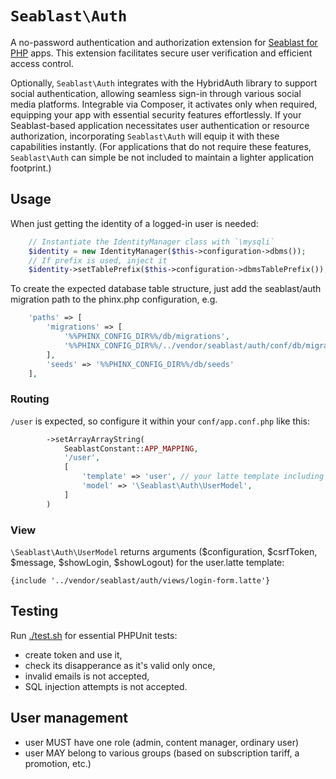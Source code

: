 # `Seablast\Auth`

A no-password authentication and authorization extension for [Seablast for PHP](https://github.com/WorkOfStan/seablast) apps.
This extension facilitates secure user verification and efficient access control.

Optionally, `Seablast\Auth` integrates with the HybridAuth library to support social authentication, allowing seamless sign-in through various social media platforms.
Integrable via Composer, it activates only when required, equipping your app with essential security features effortlessly.
If your Seablast-based application necessitates user authentication or resource authorization, incorporating `Seablast\Auth` will equip it with these capabilities instantly.
(For applications that do not require these features, `Seablast\Auth` can simple be not included to maintain a lighter application footprint.)

## Usage

When just getting the identity of a logged-in user is needed:

```php
    // Instantiate the IdentityManager class with `\mysqli`
    $identity = new IdentityManager($this->configuration->dbms());
    // If prefix is used, inject it
    $identity->setTablePrefix($this->configuration->dbmsTablePrefix());
```

To create the expected database table structure, just add the seablast/auth migration path to the phinx.php configuration, e.g.

```php
    'paths' => [
        'migrations' => [
            '%%PHINX_CONFIG_DIR%%/db/migrations',
            '%%PHINX_CONFIG_DIR%%/../vendor/seablast/auth/conf/db/migrations',
        ],
        'seeds' => '%%PHINX_CONFIG_DIR%%/db/seeds'
    ],
```

### Routing

`/user` is expected, so configure it within your `conf/app.conf.php` like this:

```php
        ->setArrayArrayString(
            SeablastConstant::APP_MAPPING,
            '/user',
            [
                'template' => 'user', // your latte template including login-form.latter
                'model' => '\Seablast\Auth\UserModel',
            ]
        )
```

### View

`\Seablast\Auth\UserModel` returns arguments ($configuration, $csrfToken, $message, $showLogin, $showLogout) for the user.latte template:

```latte
{include '../vendor/seablast/auth/views/login-form.latte'}
```

## Testing

Run [./test.sh](./test.sh) for essential PHPUnit tests:

- create token and use it,
- check its disapperance as it's valid only once,
- invalid emails is not accepted,
- SQL injection attempts is not accepted.

## User management

- user MUST have one role (admin, content manager, ordinary user)
- user MAY belong to various groups (based on subscription tariff, a promotion, etc.)
